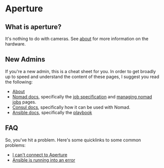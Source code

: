 # Aperture

## What is aperture?
It's nothing to do with cameras. See [about](about.md) for more information on the hardware.

## New Admins

If you're a new admin, this is a cheat sheet for you. In order to get broadly up to speed and understand the content of
these pages, I suggest you read the following:

- [About](about.md)
- [Nomad docs](https://www.nomadproject.io/docs/), specifically the [job specification](https://developer.hashicorp.com/nomad/docs/job-specification)
and [managing nomad jobs](https://developer.hashicorp.com/nomad/tutorials/manage-jobs) pages.
- [Consul docs](https://www.consul.io/docs), specifically how it can be used with Nomad.
- [Ansible docs](https://docs.ansible.com/ansible/latest/index.html), specifically the [playbook](https://docs.ansible.com/ansible/latest/user_guide/playbooks.html)

## FAQ

So, you've hit a problem. Here's some quicklinks to some common problems:

- [I can't connect to Aperture](vpn.md)
- [Ansible is running into an error](ansible.md#common-errors)
